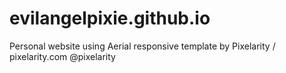 # evilangelpixie.github.io
Personal website using Aerial responsive template by Pixelarity / pixelarity.com @pixelarity


